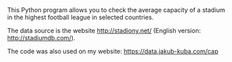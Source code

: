 This Python program allows you to check the average capacity of a stadium in the highest football league in selected countries.

The data source is the website http://stadiony.net/ (English version: http://stadiumdb.com/).

The code was also used on my website: https://data.jakub-kuba.com/cap
